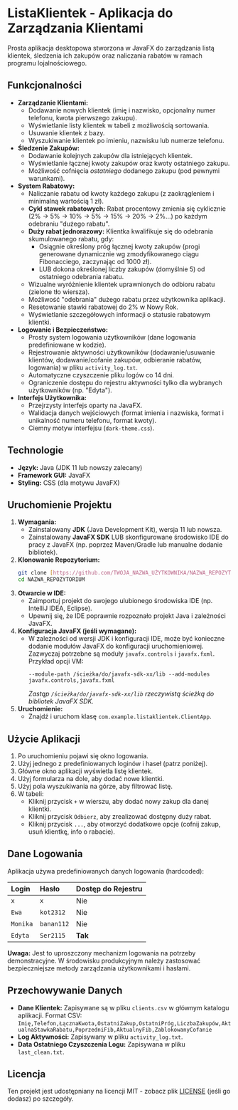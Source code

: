 # ListaKlientek - Aplikacja do Zarządzania Klientami

Prosta aplikacja desktopowa stworzona w JavaFX do zarządzania listą klientek, śledzenia ich zakupów oraz naliczania rabatów w ramach programu lojalnościowego.

## Funkcjonalności

* **Zarządzanie Klientami:**
    * Dodawanie nowych klientek (imię i nazwisko, opcjonalny numer telefonu, kwota pierwszego zakupu).
    * Wyświetlanie listy klientek w tabeli z możliwością sortowania.
    * Usuwanie klientek z bazy.
    * Wyszukiwanie klientek po imieniu, nazwisku lub numerze telefonu.
* **Śledzenie Zakupów:**
    * Dodawanie kolejnych zakupów dla istniejących klientek.
    * Wyświetlanie łącznej kwoty zakupów oraz kwoty ostatniego zakupu.
    * Możliwość cofnięcia *ostatniego* dodanego zakupu (pod pewnymi warunkami).
* **System Rabatowy:**
    * Naliczanie rabatu od kwoty każdego zakupu (z zaokrągleniem i minimalną wartością 1 zł).
    * **Cykl stawek rabatowych:** Rabat procentowy zmienia się cyklicznie (2% -> 5% -> 10% -> 5% -> 15% -> 20% -> 2%...) po każdym odebraniu "dużego rabatu".
    * **Duży rabat jednorazowy:** Klientka kwalifikuje się do odebrania skumulowanego rabatu, gdy:
        * Osiągnie określony próg łącznej kwoty zakupów (progi generowane dynamicznie wg zmodyfikowanego ciągu Fibonacciego, zaczynając od 1000 zł).
        * LUB dokona określonej liczby zakupów (domyślnie 5) od ostatniego odebrania rabatu.
    * Wizualne wyróżnienie klientek uprawnionych do odbioru rabatu (zielone tło wiersza).
    * Możliwość "odebrania" dużego rabatu przez użytkownika aplikacji.
    * Resetowanie stawki rabatowej do 2% w Nowy Rok.
    * Wyświetlanie szczegółowych informacji o statusie rabatowym klientki.
* **Logowanie i Bezpieczeństwo:**
    * Prosty system logowania użytkowników (dane logowania predefiniowane w kodzie).
    * Rejestrowanie aktywności użytkowników (dodawanie/usuwanie klientów, dodawanie/cofanie zakupów, odbieranie rabatów, logowania) w pliku `activity_log.txt`.
    * Automatyczne czyszczenie pliku logów co 14 dni.
    * Ograniczenie dostępu do rejestru aktywności tylko dla wybranych użytkowników (np. "Edyta").
* **Interfejs Użytkownika:**
    * Przejrzysty interfejs oparty na JavaFX.
    * Walidacja danych wejściowych (format imienia i nazwiska, format i unikalność numeru telefonu, format kwoty).
    * Ciemny motyw interfejsu (`dark-theme.css`).

## Technologie

* **Język:** Java (JDK 11 lub nowszy zalecany)
* **Framework GUI:** JavaFX
* **Styling:** CSS (dla motywu JavaFX)

## Uruchomienie Projektu

1.  **Wymagania:**
    * Zainstalowany **JDK** (Java Development Kit), wersja 11 lub nowsza.
    * Zainstalowany **JavaFX SDK** LUB skonfigurowane środowisko IDE do pracy z JavaFX (np. poprzez Maven/Gradle lub manualne dodanie bibliotek).
2.  **Klonowanie Repozytorium:**
    ```bash
    git clone [https://github.com/TWOJA_NAZWA_UŻYTKOWNIKA/NAZWA_REPOZYTORIUM.git](https://github.com/TWOJA_NAZWA_UŻYTKOWNIKA/NAZWA_REPOZYTORIUM.git)
    cd NAZWA_REPOZYTORIUM
    ```
3.  **Otwarcie w IDE:**
    * Zaimportuj projekt do swojego ulubionego środowiska IDE (np. IntelliJ IDEA, Eclipse).
    * Upewnij się, że IDE poprawnie rozpoznało projekt Java i zależności JavaFX.
4.  **Konfiguracja JavaFX (jeśli wymagane):**
    * W zależności od wersji JDK i konfiguracji IDE, może być konieczne dodanie modułów JavaFX do konfiguracji uruchomieniowej. Zazwyczaj potrzebne są moduły `javafx.controls` i `javafx.fxml`. Przykład opcji VM:
        ```
        --module-path /ścieżka/do/javafx-sdk-xx/lib --add-modules javafx.controls,javafx.fxml
        ```
        *Zastąp `/ścieżka/do/javafx-sdk-xx/lib` rzeczywistą ścieżką do bibliotek JavaFX SDK.*
5.  **Uruchomienie:**
    * Znajdź i uruchom klasę `com.example.listaklientek.ClientApp`.

## Użycie Aplikacji

1.  Po uruchomieniu pojawi się okno logowania.
2.  Użyj jednego z predefiniowanych loginów i haseł (patrz poniżej).
3.  Główne okno aplikacji wyświetla listę klientek.
4.  Użyj formularza na dole, aby dodać nowe klientki.
5.  Użyj pola wyszukiwania na górze, aby filtrować listę.
6.  W tabeli:
    * Kliknij przycisk `+` w wierszu, aby dodać nowy zakup dla danej klientki.
    * Kliknij przycisk `Odbierz`, aby zrealizować dostępny duży rabat.
    * Kliknij przycisk `...`, aby otworzyć dodatkowe opcje (cofnij zakup, usuń klientkę, info o rabacie).

## Dane Logowania

Aplikacja używa predefiniowanych danych logowania (hardcoded):

| Login  | Hasło     | Dostęp do Rejestru |
| :----- | :-------- | :---------------- |
| `x`    | `x`       | Nie               |
| `Ewa`  | `kot2312` | Nie               |
| `Monika`| `banan112`| Nie               |
| `Edyta`| `Ser2115`| **Tak** |

**Uwaga:** Jest to uproszczony mechanizm logowania na potrzeby demonstracyjne. W środowisku produkcyjnym należy zastosować bezpieczniejsze metody zarządzania użytkownikami i hasłami.

## Przechowywanie Danych

* **Dane Klientek:** Zapisywane są w pliku `clients.csv` w głównym katalogu aplikacji. Format CSV: `Imię,Telefon,ŁącznaKwota,OstatniZakup,OstatniPróg,LiczbaZakupów,AktualnaStawkaRabatu,PoprzedniFib,AktualnyFib,ZablokowanyCofanie`
* **Log Aktywności:** Zapisywany w pliku `activity_log.txt`.
* **Data Ostatniego Czyszczenia Logu:** Zapisywana w pliku `last_clean.txt`.

## Licencja

Ten projekt jest udostępniany na licencji MIT - zobacz plik [LICENSE](LICENSE) (jeśli go dodasz) po szczegóły.
